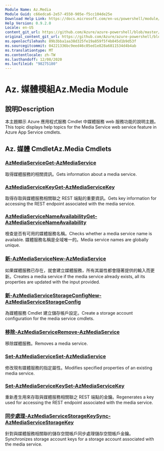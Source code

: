 ```yaml
---
Module Name: Az.Media
Module Guid: c66edca6-2e57-4550-905e-f5cc104de25e
Download Help Link: https://docs.microsoft.com/en-us/powershell/module/az.media
Help Version: 0.9.2.0
Locale: en-US
content_git_url: https://github.com/Azure/azure-powershell/blob/master/src/Media/Media/help/Az.Media.md
original_content_git_url: https://github.com/Azure/azure-powershell/blob/master/src/Media/Media/help/Az.Media.md
ms.openlocfilehash: 89b3bba1aa38d325fe19a859f5f4b845d1b9d53f
ms.sourcegitcommit: 04221336bc9eed46c05ed1e828a6811534d4b4ab
ms.translationtype: MT
ms.contentlocale: zh-TW
ms.lasthandoff: 12/08/2020
ms.locfileid: "98275180"
---
```

# <span data-ttu-id="9eca5-101">Az. 媒體模組</span><span class="sxs-lookup"><span data-stu-id="9eca5-101">Az.Media Module</span></span>
## <span data-ttu-id="9eca5-102">說明</span><span class="sxs-lookup"><span data-stu-id="9eca5-102">Description</span></span>
<span data-ttu-id="9eca5-103">本主題顯示 Azure 應用程式服務 Cmdlet 中媒體服務 web 服務功能的說明主題。</span><span class="sxs-lookup"><span data-stu-id="9eca5-103">This topic displays help topics for the Media Service web service feature in Azure App Service cmdlets.</span></span>

## <span data-ttu-id="9eca5-104">Az. 媒體 Cmdlet</span><span class="sxs-lookup"><span data-stu-id="9eca5-104">Az.Media Cmdlets</span></span>
### [<span data-ttu-id="9eca5-105">AzMediaService</span><span class="sxs-lookup"><span data-stu-id="9eca5-105">Get-AzMediaService</span></span>](Get-AzMediaService.md)
<span data-ttu-id="9eca5-106">取得媒體服務的相關資訊。</span><span class="sxs-lookup"><span data-stu-id="9eca5-106">Gets information about a media service.</span></span>

### [<span data-ttu-id="9eca5-107">AzMediaServiceKey</span><span class="sxs-lookup"><span data-stu-id="9eca5-107">Get-AzMediaServiceKey</span></span>](Get-AzMediaServiceKey.md)
<span data-ttu-id="9eca5-108">取得存取與媒體服務相關聯之 REST 端點的重要資訊。</span><span class="sxs-lookup"><span data-stu-id="9eca5-108">Gets key information for accessing the REST endpoint associated with the media service.</span></span>

### [<span data-ttu-id="9eca5-109">AzMediaServiceNameAvailability</span><span class="sxs-lookup"><span data-stu-id="9eca5-109">Get-AzMediaServiceNameAvailability</span></span>](Get-AzMediaServiceNameAvailability.md)
<span data-ttu-id="9eca5-110">檢查是否有可用的媒體服務名稱。</span><span class="sxs-lookup"><span data-stu-id="9eca5-110">Checks whether a media service name is available.</span></span>
<span data-ttu-id="9eca5-111">媒體服務名稱是全域唯一的。</span><span class="sxs-lookup"><span data-stu-id="9eca5-111">Media service names are globally unique.</span></span>

### [<span data-ttu-id="9eca5-112">新-AzMediaService</span><span class="sxs-lookup"><span data-stu-id="9eca5-112">New-AzMediaService</span></span>](New-AzMediaService.md)
<span data-ttu-id="9eca5-113">如果媒體服務已存在，就會建立媒體服務，所有其屬性都會隨著提供的輸入而更新。</span><span class="sxs-lookup"><span data-stu-id="9eca5-113">Creates a media service if the media service already exists, all its properties are updated with the input provided.</span></span>

### [<span data-ttu-id="9eca5-114">新-AzMediaServiceStorageConfig</span><span class="sxs-lookup"><span data-stu-id="9eca5-114">New-AzMediaServiceStorageConfig</span></span>](New-AzMediaServiceStorageConfig.md)
<span data-ttu-id="9eca5-115">為媒體服務 Cmdlet 建立儲存帳戶設定。</span><span class="sxs-lookup"><span data-stu-id="9eca5-115">Create a storage account configuration for the media service cmdlets.</span></span>

### [<span data-ttu-id="9eca5-116">移除-AzMediaService</span><span class="sxs-lookup"><span data-stu-id="9eca5-116">Remove-AzMediaService</span></span>](Remove-AzMediaService.md)
<span data-ttu-id="9eca5-117">移除媒體服務。</span><span class="sxs-lookup"><span data-stu-id="9eca5-117">Removes a media service.</span></span>

### [<span data-ttu-id="9eca5-118">Set-AzMediaService</span><span class="sxs-lookup"><span data-stu-id="9eca5-118">Set-AzMediaService</span></span>](Set-AzMediaService.md)
<span data-ttu-id="9eca5-119">修改現有媒體服務的指定屬性。</span><span class="sxs-lookup"><span data-stu-id="9eca5-119">Modifies specified properties of an existing media service.</span></span>

### [<span data-ttu-id="9eca5-120">Set-AzMediaServiceKey</span><span class="sxs-lookup"><span data-stu-id="9eca5-120">Set-AzMediaServiceKey</span></span>](Set-AzMediaServiceKey.md)
<span data-ttu-id="9eca5-121">重新產生用來存取與媒體服務相關聯之 REST 端點的金鑰。</span><span class="sxs-lookup"><span data-stu-id="9eca5-121">Regenerates a key used for accessing the REST endpoint associated with the media service.</span></span>

### [<span data-ttu-id="9eca5-122">同步處理-AzMediaServiceStorageKey</span><span class="sxs-lookup"><span data-stu-id="9eca5-122">Sync-AzMediaServiceStorageKey</span></span>](Sync-AzMediaServiceStorageKey.md)
<span data-ttu-id="9eca5-123">針對與媒體服務相關聯的儲存空間帳戶同步處理儲存空間帳戶金鑰。</span><span class="sxs-lookup"><span data-stu-id="9eca5-123">Synchronizes storage account keys for a storage account associated with the media service.</span></span>

